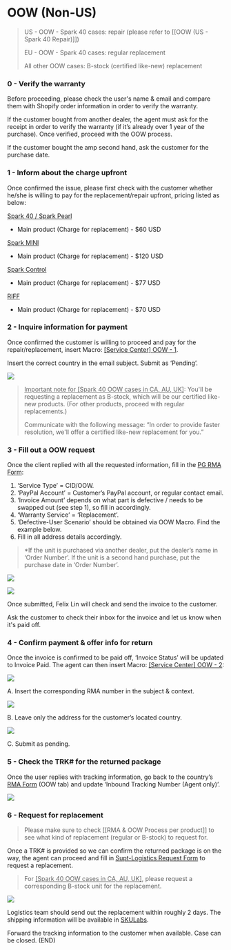# OOW (Non-US)

> US - OOW - Spark 40 cases: repair (please refer to [[OOW (US - Spark 40 Repair)]])
> 
> EU - OOW - Spark 40 cases: regular replacement
> 
> All other OOW cases: B-stock (certified like-new) replacement

### 0 - Verify the warranty
Before proceeding, please check the user's name & email and compare them with Shopify order information in order to verify the warranty.

If the customer bought from another dealer, the agent must ask for the receipt in order to verify the warranty (if it’s already over 1 year of the purchase). Once verified, proceed with the OOW process. 

If the customer bought the amp second hand, ask the customer for the purchase date.


### 1 - Inform about the charge upfront
Once confirmed the issue, please first check with the customer whether he/she is willing to pay for the replacement/repair upfront, pricing listed as below:
   
<u>Spark 40 / Spark Pearl </u>
-   Main product (Charge for replacement) - $60 USD

<u>Spark MINI</u>
-   Main product (Charge for replacement) - $120 USD

<u>Spark Control</u>
-   Main product (Charge for replacement) - $77 USD 

<u>RIFF</u>
-   Main product (Charge for replacement) - $70 USD

### 2 - Inquire information for payment
Once confirmed the customer is willing to proceed and pay for the repair/replacement, insert Macro: <u>[Service Center] OOW - 1</u>.

Insert the correct country in the email subject. Submit as ‘Pending’.

![](https://lh5.googleusercontent.com/oNgL51TQ-U8DbnBd70LpyGQtI1DkGy-vQCFeTii74P0E6G_zaXpEZFYuonvaLnwJlS8xmoX-FnkquWXUMnmJCwbS349dDjeE0I5v_SK25zqVDRPYE6ZOUx6ri3Uv6SwRNw3HqF4iAwvyhpnivYyH8ymoS5xa9DhpaMreJfBCKXlIhWXgNJfsT7ybPM7F)

> <u>Important note for [Spark 40 OOW cases in CA, AU, UK]</u>: You'll be requesting a replacement as B-stock, which will be our certified like-new products. (For other products, proceed with regular replacements.)
> 
> Communicate with the following message: “In order to provide faster resolution, we'll offer a certified like-new replacement for you.”


### 3 - Fill out a OOW request
Once the client replied with all the requested information, fill in the [PG RMA Form](https://docs.google.com/forms/d/e/1FAIpQLSf5GIKG13O87EsoMWnhCpnZyUxLOqDISNz81wRifBN53Fp7Xw/viewform):

1. ‘Service Type’ = CID/OOW.
2. ‘PayPal Account’ = Customer’s PayPal account, or regular contact email.
3. ‘Invoice Amount’ depends on what part is defective / needs to be swapped out (see step 1), so fill in accordingly.
4. ‘Warranty Service’ = ‘Replacement’.
5. ‘Defective-User Scenario’ should be obtained via OOW Macro. Find the example below.
6. Fill in all address details accordingly.

> *If the unit is purchased via another dealer, put the dealer’s name in ‘Order Number’.
> If the unit is a second hand purchase, put the purchase date in ‘Order Number’.

![](https://lh6.googleusercontent.com/EAamxZ1yeMdxamyiDcaYoAPlFajXdWvGS-nQRkYgw-Z_6UeDMm8pbuQdKlKz5m0ChN8Cx8ZXu1jEfxA4X6Hhyxnun4jTPbyQwhn3yE04ZLP4ndwsHvnLK4Lr9zev145jlL6oclvqWIdxX095VpBeq9pwhZQCVuGiKR9QFcSkdBRc6I3x6R1TuCSqJXiG)

![](https://lh3.googleusercontent.com/j401rXzMJqJLVK-tgrSg1LgZUYktWh_rpmjFZj-sP2fstrJgZUgJv7gl04lAuDv9-4-iZDyCvRlNAihqbXaYpVOrS-9MTiETTLu5KZ0Bifidrfy2mLS15IW4wYQHLqfHDkZ6dzjM4wVak6Vtt1SUGv5sDoIbCnwqKLEEZhnvPEPLFb0ZnWK_pLYOpIh2)

Once submitted, Felix Lin will check and send the invoice to the customer.

Ask the customer to check their inbox for the invoice and let us know when it's paid off.

### 4 - Confirm payment & offer info for return
Once the invoice is confirmed to be paid off, ‘Invoice Status’ will be updated to Invoice Paid. The agent can then insert Macro: <u>[Service Center] OOW - 2</u>:

   ![](https://lh5.googleusercontent.com/BpKHzzoZ84_S3YnZNu3pFrSBVyXn__vZaPvtboO--vGy8gEkkLxYwNc_Xgcm6ieAvAAeYYM4Y6pcu1eAUGVD1owqzpFkMBdncDUWWnoxgKKjdWRBbBYQJcXb-cVmlkGvwqGAnfpJXFxEEFFqR_YIUGlNGzyApLMmVkW4Ez_nfyxGMv3ANMGlo_YNr7Wi)

A. Insert the corresponding RMA number in the subject & context. 

![](https://lh6.googleusercontent.com/pxkKNAaNDkH6QfDu8fZRZ81_TESes5OuLWqK-Qlxbapc1XRTK6e8NtxoZfbRQY4gqks_ZM-CytI-K3jRn5Q8kUqlvCYj8xaMmYraqknWl4ZUeOiM1zrT-pIoVV8FNqJ80GihxJ7vLZ5-a9jWRym-nMDikYLeqQzbHBpMmmZ_ZMi3d-IzVBfjxsjqbb6W)

B. Leave only the address for the customer’s located country. 

![](https://lh3.googleusercontent.com/ewy-lJjRb1kBlsRAnYgwIxiN5Y_hVxZrkqVLXeCXo7KCECm41GV_ZvLNwtw6UmpkECgbr7xiAoRrhKGjQOXHcbPNr4q7OsJbZen8I40EARFxJ2LFABD0A9RgvmLR2BV0YLCnWfZT_4fGuVAPnT6jtcqiOw5anhXf3VgD8PBrO2jzU5f8f7y-lns2jaGo)

C. Submit as pending.

### 5 - Check the TRK# for the returned package
Once the user replies with tracking information, go back to the country’s [RMA Form](https://drive.google.com/drive/folders/1fYeg8mAWoIm7QqNo04HF5kmb49IqBUpa?usp=sharing) (OOW tab) and update ‘Inbound Tracking Number (Agent only)’.

![](https://lh5.googleusercontent.com/karB5Izc8PCag-WbHoFhY_Lwed4M_d5kLpiCIxCoHIN3Zis6gZGC3IiRY8DEp-uF5T3_okzX8DdeUqCiQfOl8xrYp2T9nhU_9y2wAWGZA7nBefflJLBgL0OKhYxTPsII7dbPIghwTsM7p1WAykgWty76buLIfGZvPx6OKINGeGNinKAOwHpEXUFZGJeP)

### 6 - Request for replacement
>Please make sure to check [[RMA & OOW Process per product]] to see what kind of replacement (regular or B-stock) to request for.

Once a TRK# is provided so we can confirm the returned package is on the way, the agent can proceed and fill in [Supt-Logistics Request Form](https://docs.google.com/forms/d/e/1FAIpQLSdd0Hei0HZSqwf_bzUTIdutMvE_a_N2VGuOc5fta-jwun69PA/viewform?fbzx=4036418607483484801) to request a replacement. 

> For <u>[Spark 40 OOW cases in CA, AU, UK]</u>, please request a corresponding B-stock unit for the replacement.

![](https://lh5.googleusercontent.com/Q3wBpCHP7y2evZ6tTa-HDcMVUqrz530esCx8LGH8H1n6R_79HHhQw10BQPuUtJeWmIz4foI8F_mIFY84LlzgWwytNTiqKeNNaX2mNzfgxclISJSmThXDUihpQQ0aQQT3kxouWPbchqDEG3TCWZ_3zPEPwC-akPnNfSCEBI2R_wr4U0JSGl0RGIfs8NBm)

Logistics team should send out the replacement within roughly 2 days. The shipping information will be available in [SKULabs](https://docs.google.com/presentation/d/1mV6JgZ9rcZR58MPT-T2y8dGSshv2lfZfOS2Niw2qFRs/edit?usp=sharing). 

Forward the tracking information to the customer when available. Case can be closed. (END)